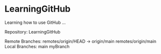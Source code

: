 # LearningGitHub
Learning how to use GitHub ... 

Repository: LearningGitHub

Remote Branches: 
  remotes/origin/HEAD -> origin/main
  remotes/origin/main
Local Branches:
  main
  myBranch